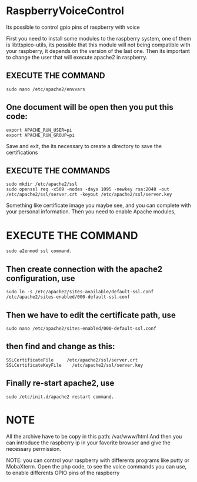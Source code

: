 # RaspberryVoiceControl
Its possible to control gpio pins of raspberry with voice

First you need to install some modules to the raspberry system, one of them is libttspico-utils, its possible that this module will not being compatible with your raspberry, it depends on the version of the last one.
Then its important to change the user that will execute apache2 in raspberry.
## EXECUTE THE COMMAND
	sudo nano /etc/apache2/envvars
## One document will be open then you put this code: 
	export APACHE_RUN_USER=pi
	export APACHE_RUN_GROUP=pi
Save and exit, the its necessary to create a directory to save the certifications
## EXECUTE THE COMMANDS
	sudo mkdir /etc/apache2/ssl
	sudo openssl req -x509 -nodes -days 1095 -newkey rsa:2048 -out /etc/apache2/ssl/server.crt -keyout /etc/apache2/ssl/server.key
Something like certificate image you maybe see, and you can complete with your personal information.
Then you need to enable Apache modules, 
# EXECUTE THE COMMAND
	sudo a2enmod ssl command.
## Then create connection with the apache2 configuration, use 
	sudo ln -s /etc/apache2/sites-available/default-ssl.conf /etc/apache2/sites-enabled/000-default-ssl.conf     
## Then we have to edit the certificate path, use 
	sudo nano /etc/apache2/sites-enabled/000-default-ssl.conf
## then find and change as this:
	SSLCertificateFile     /etc/apache2/ssl/server.crt
	SSLCertificateKeyFile    /etc/apache2/ssl/server.key
## Finally re-start apache2, use 
	sudo /etc/init.d/apache2 restart command.
# NOTE	
All the archive have to be copy in this path: /var/www/html
And then you can introduce the raspberry ip in your favorite browser and give the necessary permission.

NOTE: you can control your raspberry with differents programs like putty or MobaXterm.
      Open the php code, to see the voice commands you can use, to enable differents GPIO pins of the raspberry
